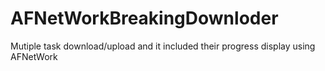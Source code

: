 AFNetWorkBreakingDownloder
==========================

Mutiple task download/upload and it included their progress display using AFNetWork
